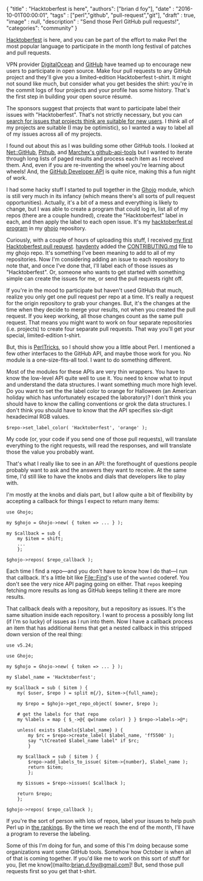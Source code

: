 
  {
    "title"  : "Hacktoberfest is here",
    "authors": ["brian d foy"],
    "date"   : "2016-10-01T00:00:01",
    "tags"   : ["perl","github", "pull-request","git"],
    "draft"  : true,
    "image"  : null,
    "description" : "Send those Perl GitHub pull requests!",
    "categories": "community"
  }

[Hacktoberfest](https://hacktoberfest.digitalocean.com/) is here, and you can be part of the effort to make Perl the most popular language to participate in the month long festival of patches and pull requests.

VPN provider [DigitalOcean](https://www.digitalocean.com/) and [GitHub](https://www.github.com/) have teamed up to encourage new users to participate in open source. Make four pull requests to any GitHub project and they'll give you a limited-edition Hacktoberfest t-shirt. It might not sound like much, but consider what you get besides the shirt: you're in the commit logs of four projects and your profile has some history. That's the first step in building your open source résumé.

The sponsors suggest that projects that want to participate label their issues with "Hacktoberfest". That's not strictly necessary, but you can [search for issues that projects think are suitable for new users](https://github.com/search?q=state%3Aopen+label%3Ahacktoberfest&type=Issues). I think all of my projects are suitable (I may be optimistic), so I wanted a way to label all of my issues across all of my projects.

I found out about this as I was building some other GitHub tools. I looked at [Net::GitHub](https://www.metacpan.org/module/Net::GitHub), [Pithub](https://www.metacpan.org/module/Pithub), and [Marchex's github-api-tools](https://github.com/marchex/github-api-tools) but I wanted to iterate through long lists of paged results and process each item as I received them. And, even if you are re-inventing the wheel you're learning about wheels! And, the [GitHub Developer API](https://developer.github.com/v3/) is quite nice, making this a fun night of work.

I had some hacky stuff I started to pull together in the [Ghojo]() module, which is still very much in its infancy (which means there's all sorts of pull request opportunities). Actually, it's a bit of a mess and everything is likely to change, but I was able to create a program that could log in, list all of my repos (there are a couple hundred), create the "Hacktoberfest" label in each, and then apply the label to each open issue. It's my [hacktoberfest.pl program](https://github.com/briandfoy/ghojo/blob/master/examples/hacktoberfest.pl) in my [ghojo](https://github.com/briandfoy/ghojo) repository.

Curiously, with a couple of hours of uploading this stuff, I received [my first Hacktoberfest pull request](https://github.com/briandfoy/ghojo/pull/14). [haydenty](https://github.com/haydenty) added the [CONTRIBUTING.md](https://github.com/briandfoy/ghojo/blob/master/CONTRIBUTING.md) file to my ghojo repo. It's something I've been meaning to add to all of my repositories. Now I'm considering adding an issue to each repository to note that, and once I've done that, I'll label each of those issues as "Hacktoberfest". Or, someone who wants to get started with something simple can create the issues for me, or send the pull requests right off.

If you're in the mood to participate but haven't used GitHub that much, realize you only get one pull request per repo at a time. It's really a request for the origin repository to grab your changes. But, it's the changes at the time when they decide to merge your results, not when you created the pull request. If you keep working, all those changes count as the same pull request. That means you might want to work on four separate repositories (i.e. projects) to create four separate pull requests. That way you'll get your special, limited-edition t-shirt.

But, this is [PerlTricks](https://www.perltricks.com), so I should show you a little about Perl. I mentioned a few other interfaces to the GitHub API, and maybe those work for you. No module is a one-size-fits-all tool. I want to do something different.

Most of the modules for these APIs are very thin wrappers. You have to know the low-level API quite well to use it. You need to know what to input and understand the data structures. I want something much more high level. Do you want to set the the label color to orange for Halloween (an American holiday which has unfortunately escaped the laboratory)? I don't think you should have to know the calling conventions or grok the data structures. I don't think you should have to know that the API specifies six-digit hexadecimal RGB values.

``` pretty-print
$repo->set_label_color( 'Hacktoberfest', 'orange' );
```

My code (or, your code if you send one of those pull requests), will translate everything to the right requests, will read the responses, and will translate those the value you probably want.

That's what I really like to see in an API: the forethought of questions people probably want to ask and the answers they want to receive. At the same time, I'd still like to have the knobs and dials that developers like to play with.

I'm mostly at the knobs and dials part, but I allow quite a bit of flexibility by accepting a callback for things I expect to return many items:

``` pretty-print
use Ghojo;

my $ghojo = Ghojo->new( { token => ... } );

my $callback = sub {
	my $item = shift;
	...
	};

$ghojo->repos( $repo_callback );
```

Each time I find a repo—and you don't have to know how I do that—I run that callback. It's a little bit like [File::Find](https://www.metacpan.org/module/File::Find)'s use of the `wanted` coderef. You don't see the very nice API paging going on either. That `repos` keeping fetching more results as long as GitHub keeps telling it there are more results.

That callback deals with a repository, but a repository as issues. It's the same situation inside each repository. I want to process a possibly long list (if I'm so lucky) of issues as I run into them. Now I have a callback process an item that has additional items that get a nested callback in this stripped down version of the real thing:

``` pretty-print
use v5.24;

use Ghojo;

my $ghojo = Ghojo->new( { token => ... } );

my $label_name = 'Hacktoberfest';

my $callback = sub ( $item ) {
	my( $user, $repo ) = split m{/}, $item->{full_name};

	my $repo = $ghojo->get_repo_object( $owner, $repo );

	# get the labels for that repo
	my %labels = map { $_->@{ qw(name color) } } $repo->labels->@*;

	unless( exists $labels{$label_name} ) {
		my $rc = $repo->create_label( $label_name, 'ff5500' );
		say "\tCreated $label_name label" if $rc;
		}

	my $callback = sub ( $item ) {
		$repo->add_labels_to_issue( $item->{number}, $label_name );
		return $item;
		};

	my $issues = $repo->issues( $callback );

	return $repo;
	};

$ghojo->repos( $repo_callback );
```

If you're the sort of person with lots of repos, label your issues to help push Perl up in [the rankings](https://github.com/search?q=state%3Aopen+label%3Ahacktoberfest&type=Issues). By the time we reach the end of the month, I'll have a program to reverse the labeling.

Some of this I'm doing for fun, and some of this I'm doing because some organizations want some GitHub tools. Somehow how October is when all of that is coming together. If you'd like me to work on this sort of stuff for you, [let me know](mailto:brian.d.foy@gmail.com]! But, send those pull requests first so you get that t-shirt.
